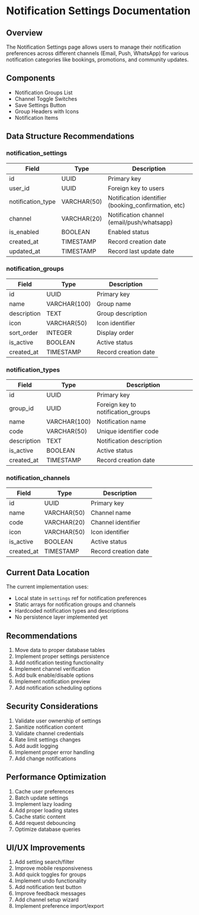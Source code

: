 # Notification Settings Documentation

## Overview
The Notification Settings page allows users to manage their notification preferences across different channels (Email, Push, WhatsApp) for various notification categories like bookings, promotions, and community updates.

## Components
- Notification Groups List
- Channel Toggle Switches 
- Save Settings Button
- Group Headers with Icons
- Notification Items

## Data Structure Recommendations

### notification_settings
| Field | Type | Description |
|-------|------|-------------|
| id | UUID | Primary key |
| user_id | UUID | Foreign key to users |
| notification_type | VARCHAR(50) | Notification identifier (booking_confirmation, etc) |
| channel | VARCHAR(20) | Notification channel (email/push/whatsapp) |
| is_enabled | BOOLEAN | Enabled status |
| created_at | TIMESTAMP | Record creation date |
| updated_at | TIMESTAMP | Record last update date |

### notification_groups
| Field | Type | Description |
|-------|------|-------------|
| id | UUID | Primary key |
| name | VARCHAR(100) | Group name |
| description | TEXT | Group description |
| icon | VARCHAR(50) | Icon identifier |
| sort_order | INTEGER | Display order |
| is_active | BOOLEAN | Active status |
| created_at | TIMESTAMP | Record creation date |

### notification_types
| Field | Type | Description |
|-------|------|-------------|
| id | UUID | Primary key |
| group_id | UUID | Foreign key to notification_groups |
| name | VARCHAR(100) | Notification name |
| code | VARCHAR(50) | Unique identifier code |
| description | TEXT | Notification description |
| is_active | BOOLEAN | Active status |
| created_at | TIMESTAMP | Record creation date |

### notification_channels
| Field | Type | Description |
|-------|------|-------------|
| id | UUID | Primary key |
| name | VARCHAR(50) | Channel name |
| code | VARCHAR(20) | Channel identifier |
| icon | VARCHAR(50) | Icon identifier |
| is_active | BOOLEAN | Active status |
| created_at | TIMESTAMP | Record creation date |

## Current Data Location
The current implementation uses:
- Local state in `settings` ref for notification preferences
- Static arrays for notification groups and channels
- Hardcoded notification types and descriptions
- No persistence layer implemented yet

## Recommendations
1. Move data to proper database tables
2. Implement proper settings persistence
3. Add notification testing functionality
4. Implement channel verification
5. Add bulk enable/disable options
6. Implement notification preview
7. Add notification scheduling options

## Security Considerations
1. Validate user ownership of settings
2. Sanitize notification content
3. Validate channel credentials
4. Rate limit settings changes
5. Add audit logging
6. Implement proper error handling
7. Add change notifications

## Performance Optimization
1. Cache user preferences
2. Batch update settings
3. Implement lazy loading
4. Add proper loading states
5. Cache static content
6. Add request debouncing
7. Optimize database queries

## UI/UX Improvements
1. Add setting search/filter
2. Improve mobile responsiveness
3. Add quick toggles for groups
4. Implement undo functionality
5. Add notification test button
6. Improve feedback messages
7. Add channel setup wizard
8. Implement preference import/export

